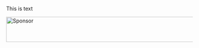 This is text

<a target='_blank' rel='nofollow' href='https://app.codesponsor.io/link/5pucRKHwhsqiAiYS1CdnS4SM/jgthms/web-design-in-4-minutes'>  <img alt='Sponsor' width='888' height='68' src='https://app.codesponsor.io/embed/5pucRKHwhsqiAiYS1CdnS4SM/jgthms/web-design-in-4-minutes.svg' /></a>
